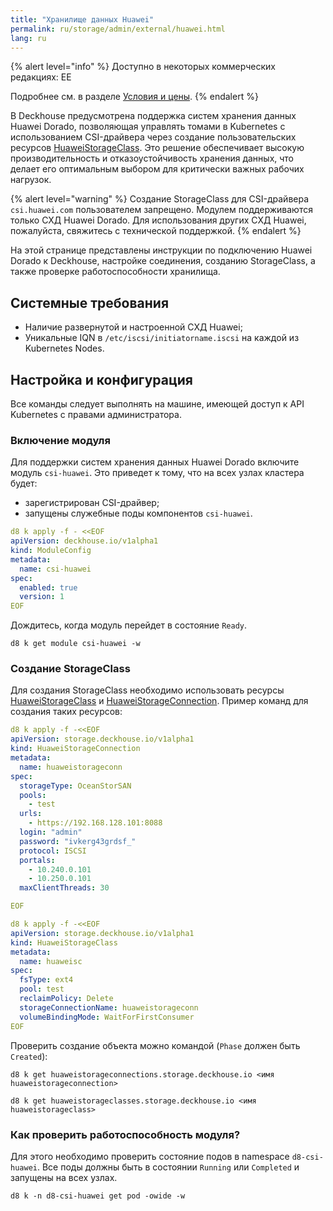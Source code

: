 ```yaml
---
title: "Хранилище данных Huawei"
permalink: ru/storage/admin/external/huawei.html
lang: ru
---
```


{% alert level="info" %}
Доступно в некоторых коммерческих редакциях: EE

Подробнее см. в разделе [Условия и цены](../../../../../pricing/).
{% endalert %}

В Deckhouse предусмотрена поддержка систем хранения данных Huawei Dorado, позволяющая управлять томами в Kubernetes с использованием CSI-драйвера через создание пользовательских ресурсов [HuaweiStorageClass](../../../reference/cr/huaweistorageclass/). Это решение обеспечивает высокую производительность и отказоустойчивость хранения данных, что делает его оптимальным выбором для критически важных рабочих нагрузок.

{% alert level="warning" %}
Создание StorageClass для CSI-драйвера `csi.huawei.com` пользователем запрещено.
Модулем поддерживаются только СХД Huawei Dorado. Для использования других СХД Huawei, пожалуйста, свяжитесь с технической поддержкой.
{% endalert %}

На этой странице представлены инструкции по подключению Huawei Dorado к Deckhouse, настройке соединения, созданию StorageClass, а также проверке работоспособности хранилища.

## Системные требования

- Наличие развернутой и настроенной СХД Huawei;
- Уникальные IQN в `/etc/iscsi/initiatorname.iscsi` на каждой из Kubernetes Nodes.

## Настройка и конфигурация

Все команды следует выполнять на машине, имеющей доступ к API Kubernetes с правами администратора.

### Включение модуля

Для поддержки систем хранения данных Huawei Dorado включите модуль `csi-huawei`. Это приведет к тому, что на всех узлах кластера будет:
- зарегистрирован CSI-драйвер;
- запущены служебные поды компонентов `csi-huawei`.

```yaml
d8 k apply -f - <<EOF
apiVersion: deckhouse.io/v1alpha1
kind: ModuleConfig
metadata:
  name: csi-huawei
spec:
  enabled: true
  version: 1
EOF
```

Дождитесь, когда модуль перейдет в состояние `Ready`.

```shell
d8 k get module csi-huawei -w
```

### Создание StorageClass

Для создания StorageClass необходимо использовать ресурсы [HuaweiStorageClass](../../../reference/cr/huaweistorageclass/) и [HuaweiStorageConnection](../../../reference/cr/huaweistorageconnection/). Пример команд для создания таких ресурсов:

```yaml
d8 k apply -f -<<EOF
apiVersion: storage.deckhouse.io/v1alpha1
kind: HuaweiStorageConnection
metadata:
  name: huaweistorageconn
spec:
  storageType: OceanStorSAN
  pools:
    - test
  urls: 
    - https://192.168.128.101:8088 
  login: "admin"
  password: "ivkerg43grdsf_"
  protocol: ISCSI
  portals:
    - 10.240.0.101
    - 10.250.0.101 
  maxClientThreads: 30

EOF
```

```yaml
d8 k apply -f -<<EOF
apiVersion: storage.deckhouse.io/v1alpha1
kind: HuaweiStorageClass
metadata:
  name: huaweisc
spec:
  fsType: ext4
  pool: test
  reclaimPolicy: Delete
  storageConnectionName: huaweistorageconn
  volumeBindingMode: WaitForFirstConsumer
EOF
```

Проверить создание объекта можно командой (`Phase` должен быть `Created`):

```shell
d8 k get huaweistorageconnections.storage.deckhouse.io <имя huaweistorageconnection>
```

```shell
d8 k get huaweistorageclasses.storage.deckhouse.io <имя huaweistorageclass>
```

### Как проверить работоспособность модуля?

Для этого необходимо проверить состояние подов в namespace `d8-csi-huawei`. Все поды должны быть в состоянии `Running` или `Completed` и запущены на всех узлах.

```shell
d8 k -n d8-csi-huawei get pod -owide -w
```
